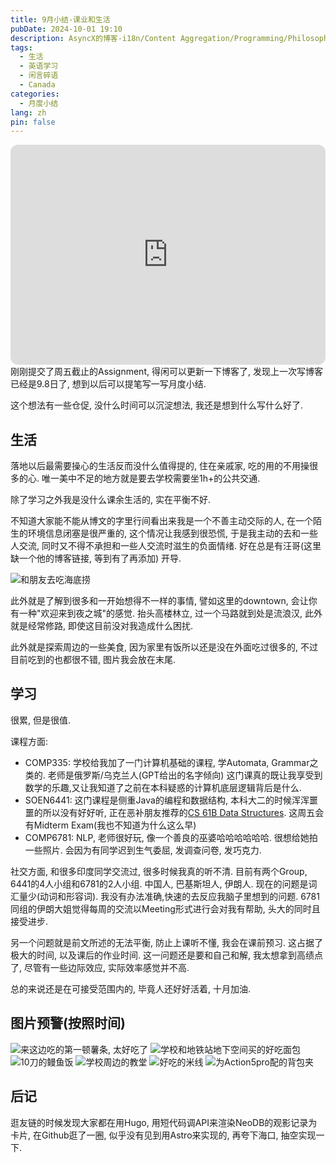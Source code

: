 ```yaml
---
title: 9月小结-课业和生活
pubDate: 2024-10-01 19:10
description: AsyncX的博客-i18n/Content Aggregation/Programming/Philosophy/Hobbies/i18n多语言/内容聚合/编程/哲学/爱好
tags:
  - 生活
  - 英语学习
  - 闲言碎语
  - Canada
categories:
  - 月度小结
lang: zh
pin: false
---
```

<iframe style="border-radius:12px" src="https://open.spotify.com/embed/track/7HoICc5j4GcwXsAPvsfCgo?utm_source=generator" width="100%" height="352" frameBorder="0" allowfullscreen="" allow="autoplay; clipboard-write; encrypted-media; fullscreen; picture-in-picture" loading="lazy"></iframe>
刚刚提交了周五截止的Assignment, 得闲可以更新一下博客了, 发现上一次写博客已经是9.8日了, 想到以后可以提笔写一写月度小结.

这个想法有一些仓促, 没什么时间可以沉淀想法, 我还是想到什么写什么好了.

## 生活
落地以后最需要操心的生活反而没什么值得提的, 住在亲戚家, 吃的用的不用操很多的心. 唯一美中不足的地方就是要去学校需要坐1h+的公共交通.

除了学习之外我是没什么课余生活的, 实在平衡不好. 

不知道大家能不能从博文的字里行间看出来我是一个不善主动交际的人, 在一个陌生的环境信息闭塞是很严重的, 这个情况让我感到很恐慌, 于是我主动的去和一些人交流, 同时又不得不承担和一些人交流时滋生的负面情绪. 好在总是有汪哥(这里缺一个他的博客链接, 等到有了再添加) 开导.

![和朋友去吃海底捞](https://r2.asyncx.top/2024/10/01/202410012105579.webp)


此外就是了解到很多和一开始想得不一样的事情, 譬如这里的downtown, 会让你有一种"欢迎来到夜之城"的感觉. 抬头高楼林立, 过一个马路就到处是流浪汉, 此外就是经常修路, 即使这目前没对我造成什么困扰.

此外就是探索周边的一些美食, 因为家里有饭所以还是没在外面吃过很多的, 不过目前吃到的也都很不错, 图片我会放在末尾.

## 学习
很累, 但是很值.

课程方面:

- COMP335: 学校给我加了一门计算机基础的课程, 学Automata, Grammar之类的. 老师是俄罗斯/乌克兰人(GPT给出的名字倾向) 这门课真的既让我享受到数学的乐趣,又让我知道了之前在本科疑惑的计算机底层逻辑背后是什么.
- SOEN6441: 这门课程是侧重Java的编程和数据结构, 本科大二的时候浑浑噩噩的所以没有好好听, 正在恶补朋友推荐的[CS 61B Data Structures](https://sp23.datastructur.es/). 这周五会有Midterm Exam(我也不知道为什么这么早)
- COMP6781: NLP, 老师很好玩, 像一个善良的巫婆哈哈哈哈哈哈. 很想给她拍一些照片. 会因为有同学迟到生气委屈, 发调查问卷, 发巧克力.

社交方面, 和很多印度同学交流过, 很多时候我真的听不清. 目前有两个Group, 6441的4人小组和6781的2人小组. 中国人, 巴基斯坦人, 伊朗人. 现在的问题是词汇量少(动词和形容词). 我没有办法准确,快速的去反应我脑子里想到的问题. 6781同组的伊朗大姐觉得每周的交流以Meeting形式进行会对我有帮助, 头大的同时且接受进步.

另一个问题就是前文所述的无法平衡, 防止上课听不懂, 我会在课前预习. 这占据了极大的时间, 以及课后的作业时间. 这一问题还是要和自己和解, 我太想拿到高绩点了, 尽管有一些边际效应, 实际效率感觉并不高.

总的来说还是在可接受范围内的, 毕竟人还好好活着, 十月加油.

## 图片预警(按照时间)
![来这边吃的第一顿薯条, 太好吃了](https://r2.asyncx.top/2024/10/01/202410012140106.webp)
![学校和地铁站地下空间买的好吃面包](https://r2.asyncx.top/2024/10/01/202410012143005.webp)
![10刀的鳗鱼饭](https://r2.asyncx.top/2024/10/01/202410012142120.webp)
![学校周边的教堂](https://r2.asyncx.top/2024/10/01/202410012141400.webp)
![好吃的米线](https://r2.asyncx.top/2024/10/01/202410012141776.webp)
![为Action5pro配的背包夹](https://r2.asyncx.top/2024/10/01/202410012139252.webp)

## 后记
逛友链的时候发现大家都在用Hugo, 用短代码调API来渲染NeoDB的观影记录为卡片, 在Github逛了一圈, 似乎没有见到用Astro来实现的, 再夸下海口, 抽空实现一下.